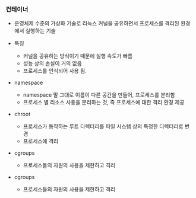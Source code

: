 ### 컨테이너   
- 운영체제 수준의 가상화 기술로 리눅스 커널을 공유하면서 프로세스를 격리된 환경에서 실행하는 기술   
- 특징   
    - 커널을 공유하는 방식이기 때문에 실행 속도가 빠름   
    - 성능 상의 손실이 거의 없음   
    - 프로세스를 인식되어 사용 됨.   
   
- namespace   
    - namespace 말 그대로 이름이 다른 공간을 만들어, 프로세스를 분리함     
    - 프로세스 별 리소스 사용을 분리하는 것, 즉 프로세스에 대한 격리 환경 제공       
   
- chroot      
    - 프로세스가 동작하는 루트 디렉터리를 파일 시스템 상의 특정한 디렉터리로 변경
    - 프로세스에 격리  


- cgroups       
    - 프로세스들의 자원의 사용을 제한하고 격리    

- cgroups       
    - 프로세스들의 자원의 사용을 제한하고 격리    
